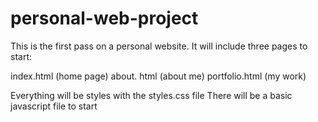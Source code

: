 # personal-web-project

This is the first pass on a personal website. It will include three pages to start:

index.html (home page)
about. html (about me)
portfolio.html (my work)

Everything will be styles with the styles.css file
There will be a basic javascript file to start